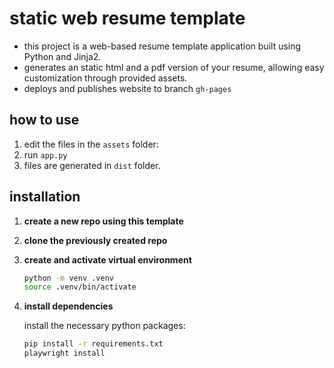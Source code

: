 # static web resume template
- this project is a web-based resume template application built using Python and Jinja2.
- generates an static html and a pdf version of your resume, allowing easy customization through provided assets.
- deploys and publishes website to branch `gh-pages`

## how to use
1. edit the files in the `assets` folder:
2. run `app.py`
3. files are generated in `dist` folder.

## installation

1. **create a new repo using this template**
2. **clone the previously created repo**
3. **create and activate virtual environment**

    ```sh
    python -m venv .venv
    source .venv/bin/activate
    ```

4. **install dependencies**

    install the necessary python packages:

    ```sh
    pip install -r requirements.txt
    playwright install
    ```
